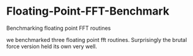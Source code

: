 # Floating-Point-FFT-Benchmark
Benchmarking floating point FFT routines

we benchmarked three floating point fft routines. Surprisingly the brutal force version held its own very well.
